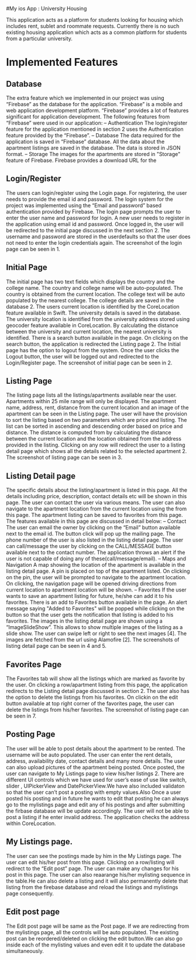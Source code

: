 #My ios App : University Housing

This application acts as a platform for students looking for housing which includes rent, sublet
and roommate requests. Currently there is no such existing housing application which acts as a
common platform for students from a particular university.

# Implemented Features

## Database
The extra feature which we implemented in our project was using “Firebase” as the
database for the application. “Firebase” is a mobile and web application development platform.
“Firebase” provides a lot of features significant for application development. The
following features from “Firebase” were used in our application:
– Authentication
The login/register feature for the application mentioned in section 2 uses the Authentication
feature provided by the “Firebase”.
– Database
The data required for the application is saved in “Firebase” database. All the data about
the apartment listings are saved in the database. The data is stored in JSON format.
– Storage
The images for the apartments are stored in "Storage" feature of Firebase. Firebase
provides a download URL for the

## Login/Register
The users can login/register using the Login page. For registering, the user needs to provide
the email id and password. The login system for the project was implemented using the
“Email and password” based authentication provided by Firebase. The login page prompts
the user to enter the user name and password for login. A new user needs to register in
the application using email id and password. Once logged in, the user will be redirected to
the initial page discussed in the next section 2. The username and password are stored in
the userdefaults so that the user does not need to enter the login credentials again. The
screenshot of the login page can be seen in 1.
## Initial Page
The initial page has two text fields which displays the country and the college name. The
country and college name will be auto-populated. The country is obtained from the current
location. The college text will be auto populated by the nearest college. The college details
are saved in the database 2. The users current location is identified by the CoreLocation
feature available in Swift. The university details is saved in the database. The university
location is identified from the university address stored using geocoder feature available in
CoreLocation. By calculating the distance between the university and current location, the
nearest university is identified. There is a search button available in the page. On clicking
on the search button, the application is redirected the Listing page 2. The Initial page has
the option to logout from the system. Once the user clicks the Logout button, the user will
be logged out and redirected to the Login/Register page. The screenshot of initial page can
be seen in 2.
## Listing Page
The listing page lists all the listings/apartments available near the user. Apartments within
25 mile range will only be displayed. The apartment name, address, rent, distance from the
current location and an image of the apartment can be seen in the Listing page. The user
will have the provision to sort the listing based on two parameters which are price and listing.
The list can be sorted in ascending and descending order based on price and distance. The
distance is computed from by calculating the distance between the current location and the
location obtained from the address provided in the listing. Clicking on any row will redirect
the user to a listing detail page which shows all the details related to the selected apartment
2. The screenshot of listing page can be seen in 3.
## Listing Detail page
The specific details about the listing/apartment is listed in this page. All the details including
price, description, contact details etc will be shown in this page. The user can contact the
user via various means. The user can also navigate to the apartment location from the current
location using the from this page. The apartment listing can be saved to favorites from this
page. The features available in this page are discussed in detail below:
– Contact
The user can email the owner by clicking on the “Email” button available next to the
email id. The button click will pop up the mailing page. The phone number of the user
is also listed in the listing detail page. The user can call/message the user by clicking
on the CALL/MESSAGE button available next to the contact number. The application
throws an alert if the user is not capable of doing any of these(call/message/email).
– Maps and Navigation
A map showing the location of the apartment is available in the listing detail page. A
pin is placed on top of the apartment listed. On clicking on the pin, the user will be
prompted to navigate to the apartment location. On clicking, the navigation page will
be opened driving directions from current location to apartment location will be shown.
– Favorites
If the user wants to save an apartment listing for future, he/she can add it to his
favorites. There is an add to Favorites button available in the page. An alert message
saying "Added to Favorites" will be popped while clicking on the button so that the
user gets the notification that listing is added to his favorites.
The images in the listing detail page are shown using a “ImageSlideShow”. This allows to
show multiple images of the listing as a slide show. The user can swipe left or right to see the
next images [4]. The images are fetched from the url using Alamofire [2]. The screenshots of
listing detail page can be seen in 4 and 5.
## Favorites Page
The Favorites tab will show all the listings which are marked as favorite by the user. On
clicking a row/apartment listing from this page, the application redirects to the Listing
detail page discussed in section 2. The user also has the option to delete the listings from his
favorites. On clickin on the edit button available at top right corner of the favorites page,
the user can delete the listings from his/her favorites. The screenshot of listing page can be
seen in 7.
## Posting Page
The user will be able to post details about the apartment to be rented. The username will
be auto populated. The user can enter the rent details, address, availability date, contact
details and many more details. The user can also upload pictures of the apartment being
posted. Once posted, the user can navigate to My Listings page to view his/her listings
2. There are different UI controls which we have used for user’s ease of use like switch,
slider , UIPickerView and DatePickerView.We have also included validaton so that the user
can’t post a posting with empty values.Also Once a user posted his posting and in future
he wants to edit that posting he can always go to the mylistings page and edit any of his
postings and after submitting the firbase database will be update accordingly. The user will
not be able to post a listing if he enter invalid address. The application checks the address
within CoreLocation.
## My Listings page.
The user can see the postings made by him in the My Listings page. The user can edit his/her
post from this page. Clicking on a row/listing will redirect to the “Edit post” page. The user
can make any changes for his post in this page. The user can also reaarange his/her mylisting
sequence in the table.He can also delete a listing and it will also permanently delete that
listing from the firebase database and reload the listings and mylistings page consequently.
## Edit post page
The Edit post page will be same as the Post page. If we are redirecting from the mylistings
page, all the controls will be auto populated. The existing post can be reordered/deleted on
clicking the edit button.We can also go inside each of the mylisting values and even edit it
to update the database simultaneously.
